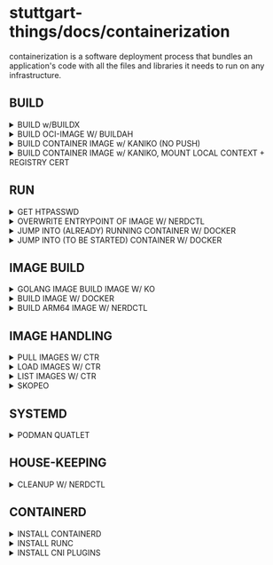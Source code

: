 # stuttgart-things/docs/containerization

containerization is a software deployment process that bundles an application's code with all the files and libraries it needs to run on any infrastructure.

## BUILD

<details><summary>BUILD w/BUILDX</summary>

```bash
docker buildx build . -f Dockerfile -o dest=hello-world.tar -t hello-world:v1
```

</details>

<details><summary>BUILD OCI-IMAGE W/ BUILDAH</summary>

```bash
buildah --storage-driver=overlay bud --format=oci \
--tls-verify=true --no-cache \
-f ~/projects/github/stuttgart-things/images/sthings-alpine/Dockerfile \
-t scr.app.4sthings.tiab.ssc.sva.de/sthings-alpine/alpine:123
```

</details>

<details><summary>BUILD CONTAINER IMAGE w/ KANIKO (NO PUSH)</summary>

```bash
nerdctl run gcr.io/kaniko-project/executor:v1.23.1 \
--dockerfile Dockerfile \
--context git://github.com/stuttgart-things/stuttgart-things \
--context-sub-path images/sthings-alpine/  \
--no-push
```

```bash
nerdctl run --entrypoint sh -it sthings-kaniko:v3

# BUILD LOCAL AS TAR
executor --dockerfile Dockerfile \
--context git://github.com/stuttgart-things/stuttgart-things \
--context-sub-path images/sthings-terraform \
--no-push \
--tar-path /tmp/bla.tar

# BUILD AS REMOTE (REGISTRY) DESTINATION
executor --dockerfile Dockerfile \
--context git://github.com/stuttgart-things/stuttgart-things \
--context-sub-path images/sthings-terraform \
--destination registry.app-dev.sthings-vsphere.labul.sva.de/terr:v1
```

```bash
skopeo login scr.cd43.sthings-pve.labul.sva.de -u admin -p <PASSWORD>

skopeo copy -f oci tarball:/tmp/bla.tar docker://scr.cd43.sthings-pve.labul.sva.de/crossplane-demo/test:v1
```

</details>

<details><summary>BUILD CONTAINER IMAGE w/ KANIKO, MOUNT LOCAL CONTEXT + REGISTRY CERT</summary>

```
nerdctl run \
-v $HOME/.docker/config.json:/kaniko/.docker/config.json:ro \
-v /home/sthings/projects/golang/homerun-react/react-app:/workspace/ \
gcr.io/kaniko-project/executor:v1.23.1 \
--dockerfile Dockerfile \
--destination scr.cd43.sthings-pve.labul.sva.de/homerun/frontend:v11 \
--skip-tls-verify
```

</details>


## RUN

<details><summary>GET HTPASSWD</summary>

```bash
nerdctl run --entrypoint htpasswd httpd:2 -Bbn <USERNAME> <PASSWORD>
```

</details>

<details><summary>OVERWRITE ENTRYPOINT OF IMAGE W/ NERDCTL</summary>

```bash
nerdctl run -it --entrypoint sh eu.gcr.io/stuttgart-things/stagetime-server:23.1108.1227-0.3.22
```

</details>

<details><summary>JUMP INTO (ALREADY) RUNNING CONTAINER W/ DOCKER</summary>

```bash
#https://blog.kubesimplify.com/getting-started-with-ko-a-fast-container-image-builder-for-your-go-applications

# RUN CONTAINER DETACHED
sudo docker run -d --name new-webserver nginx

# JUMP IN
sudo docker exec -it new-webserver sh
```

</details>

<details><summary>JUMP INTO (TO BE STARTED) CONTAINER W/ DOCKER</summary>

```bash
sudo docker run -it -v /home/test/stuttgart-things:/app/ eu.gcr.io/stuttgart-things/sthings-packer:1.10.2-9.4.0 sh
```

</details>

## IMAGE BUILD

<details><summary>GOLANG IMAGE BUILD IMAGE W/ KO</summary>

```bash
# REGISTRY LOGIN
ko login scr.cd43.sthings-pve.labul.sva.de -u sthings -p <PASSWORD>

# URL FOR PUBLISHING IMAGE
export KO_DOCKER_REPO=eu.gcr.io/stuttgart-things/machineshop

# KO CONFIG (NOT MANDATORY)
cat <<EOF > .ko.yaml
---
defaultBaseImage: eu.gcr.io/stuttgart-things/sthings-alpine:3.12.2-alpine3.19
EOF

# BUILD IMAGE
ko build github.com/stuttgart-things/machineshop
```

</details>


<details><summary>BUILD IMAGE W/ DOCKER</summary>

```bash
# CREATE DOCKERFILE
cat <<EOF > ./Dockerfile
FROM node:18-alpine
WORKDIR /app
COPY . .
RUN yarn install --production
CMD ["node", "src/index.js"]
EXPOSE 3000
EOF
```

```bash
# BUILD IMAGE (DOCKERFILE) EXISTS IN CURRENT DIR = .
docker build -t myapp:v3 .

# DOCKERFILE IN DIFFERENT LOCATION THAN BUILD COMMAND IS EXECUTED
docker build -t myapp:v3 /apps/myapp/
```

</details>

<details><summary>BUILD ARM64 IMAGE W/ NERDCTL</summary>

```bash
# REGISTER QEMU
sudo systemctl start containerd
sudo nerdctl run --privileged --rm tonistiigi/binfmt --install all
ls -1 /proc/sys/fs/binfmt_misc/qemu*
```

```bash
# EXAMPLE DOCKERFILE
FROM arm64v8/golang:1.20 AS gobuilder
WORKDIR /tmp/build
COPY . .
RUN go build -o app

FROM arm64v8/alpine
ENTRYPOINT [ "/usr/local/bin/app" ]
COPY --from=gobuilder /tmp/build/app /usr/local/bin/app
```

```bash
# EXAMPLE BUILD
nerdctl build --platform=arm64 --output type=image,name=eu.gcr.io/stuttgart-things/wled-informer:0.1,push=true .
```

```bash
# EXAMPLE RUN
sudo nerdctl run eu.gcr.io/stuttgart-things/wled-informer:0.1 --platform=arm64
```

</details>

## IMAGE HANDLING

<details><summary>PULL IMAGES W/ CTR</summary>

```bash
# PULL IMAGE W/ CRT
sudo ctr images pull docker.io/library/redis:alpine
# OR FOR RKE2 BUNDLED CONTAINERD: SUDO /VAR/LIB/RANCHER/RKE2/BIN/CTR IMAGES PULL DOCKER.IO/LIBRARY/REDIS:ALPINE
```

</details>

<details><summary>LOAD IMAGES W/ CTR</summary>

```bash
# LOAD/IMPORT CONATINER IMAGE
ctr -n=k8s.io images import <IMAGE_NAME>
ctr image export <output-filename> <image-name>
```

</details>

<details><summary>LIST IMAGES W/ CTR</summary>

```bash
ctr --namespace k8s.io images ls -q
# OR FOR RKE2 BUNDLED CONTAINERD: SUDO /VAR/LIB/RANCHER/RKE2/BIN/CTR --ADDRESS /RUN/K3S/CONTAINERD/CONTAINERD.SOCK --NAMESPACE K8S.IO CONTAINER LS
```

</details>

<details><summary>SKOPEO</summary>

## INSTALL

```bash
SKOPEO_VERSION=1.12.0
wget https://github.com/lework/skopeo-binary/releases/download/v${SKOPEO_VERSION}/skopeo-linux-amd64
sudo chmod +x skopeo-linux-amd64
sudo mv skopeo-linux-amd64 /usr/bin/skopeo && skopeo --version
```

## COPY IMAGE BETWEEN REGISTRIES (TAG)

```bash
skopeo copy --insecure-policy docker://nginx:1.21
docker://whatever.cloud/gtc1fe/web:1.21
```

## COPY IMAGES BETWEEN REGISTRIES

```bash
skopeo copy --all --insecure-policy
docker://nginx@sha256:ff2a5d557ca22fa93669f5e70cfbeefda32b98f8fd3d33b38028c582d700f93a \ docker://whatever.cloud/gtc1fe/web@sha256:ff2a5d557ca22fa93669f5e70cfbeefda32b98f8fd3d33b38028c582d700f93a
```

</details>

## SYSTEMD

<details><summary>PODMAN QUATLET</summary>

[redhat-multi-quatlet](https://www.redhat.com/sysadmin/multi-container-application-podman-quadlet)

```bash
# INSTALL PODLET
wget https://github.com/containers/podlet/releases/download/v0.3.0/podlet-x86_64-unknown-linux-gnu.tar.xz
tar -xf podlet-x86_64-unknown-linux-gnu.tar.xz
sudo mv podlet-x86_64-unknown-linux-gnu/podlet /usr/bin/podlet
sudo chmod +x /usr/bin/podlet
```

```bash
# GENERATE FROM RUN COMMAND
podlet --file . --install --description webserver podman run -d --name webserver -p 80:80 nginx:latest
```

```bash
# GENERATE FROM EXISTING CONTAINER
podlet generate container 17803fe422cd
```

```bash
# DRYRUN - ROOTFUL
sudo cp ./webserver.container /etc/containers/systemd
sudo /usr/libexec/podman/quadlet --dryrun webserver.container
```

```bash
# ENABLE/START SERVICE - ROOTFUL
sudo cp ./webserver.container /etc/containers/systemd
sudo systemctl daemon-reload
sudo systemctl enable --now webserver.service
sudo systemctl start webserver.service
```

```bash
# TEST SERVICE
sudo firewall-cmd --zone=public --add-port=80/tcp
sudo firewall-cmd --zone=public --add-service=http --permanent
curl localhost
```

</details>


## HOUSE-KEEPING

<details><summary>CLEANUP W/ NERDCTL</summary>

```bash
# STOP AND DELETE ALL RUNNING CONTAINERS
sudo nerdctl stop $(sudo nerdctl ps -a | awk '{ print $1 }' | grep -v CONTAINER); sudo nerdctl rm $(sudo nerdctl ps -a | awk '{ print $1 }' | grep -v CONTAINER)

# CLEAN IMAGES BY ID
sudo nerdctl rmi $(sudo nerdctl images | grep "2 months ago" | awk '{ print $3 }')

# CLEAN IMAGES BY NAME + TAG
sudo nerdctl rmi $(sudo nerdctl images | grep "7 weeks ago" | awk '{ print $1":"$2 }')
```

</details>

## CONTAINERD

<details><summary>INSTALL CONTAINERD</summary>

```bash
wget https://github.com/containerd/containerd/releases/download/v1.7.1/containerd-1.7.1-linux-amd64.tar.gz
sudo tar Cxzvf /usr/local containerd-1.7.1-linux-amd64.tar.gz
wget https://raw.githubusercontent.com/containerd/containerd/main/containerd.service
sudo mv containerd.service /usr/lib/systemd/system/

sudo systemctl daemon-reload
sudo systemctl enable --now containerd
sudo systemctl status containerd

sudo mkdir -p /etc/containerd
sudo containerd config default | sudo tee /etc/containerd/config.toml

sudo systemctl restart containerd
sudo systemctl status containerd
sudo journalctl -u containerd
```

</details>

<details><summary>INSTALL RUNC</summary>

```bash
wget https://github.com/opencontainers/runc/releases/download/v1.1.7/runc.amd64
sudo install -m 755 runc.amd64 /usr/local/sbin/runc
sudo ls /usr/local/sbin/ #check
```

</details>

<details><summary>INSTALL CNI PLUGINS</summary>

```bash
wget https://github.com/containernetworking/plugins/releases/download/v1.3.0/cni-plugins-linux-amd64-v1.3.0.tgz
sudo mkdir -p /opt/cni/bin
sudo tar Cxzvf /opt/cni/bin cni-plugins-linux-amd64-v1.3.0.tgz
```

</details>
